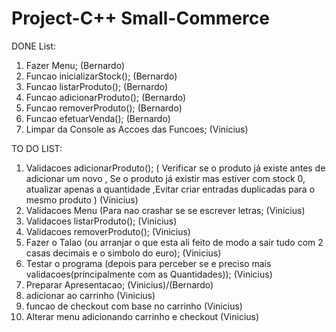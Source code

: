 # Project-C++ Small-Commerce
DONE List:

1.  Fazer Menu;  (Bernardo)
2.  Funcao inicializarStock();  (Bernardo)
3.  Funcao listarProduto();  (Bernardo)
4.  Funcao adicionarProduto();  (Bernardo)
5.  Funcao removerProduto();  (Bernardo)
6.  Funcao efetuarVenda();  (Bernardo)
8.  Limpar da Console as Accoes das Funcoes;  (Vinicius)
 

TO DO LIST:

1.  Validacoes adicionarProduto(); ( Verificar se o produto já existe antes de adicionar um novo , Se o produto já existir mas estiver com stock 0, atualizar apenas a quantidade ,Evitar criar entradas duplicadas para o mesmo produto )  (Vinicius)
2.  Validacoes Menu  (Para nao crashar se se escrever letras;  (Vinicius)
3.  Validacoes listarProduto();  (Vinicius)
4.  Validacoes removerProduto();  (Vinicius)
5.  Fazer o Talao (ou arranjar o que esta ali feito de modo a sair tudo com 2 casas decimais e o simbolo do euro);  (Vinicius)
6.  Testar o programa (depois para perceber se e preciso mais validacoes(principalmente com as Quantidades));  (Vinicius)
7.  Preparar Apresentacao; (Vinicius)/(Bernardo)
8. adicionar ao carrinho (Vinicius)
9. funcao de checkout com base no carrinho (Vinicius)
10. Alterar menu adicionando carrinho e checkout (Vinicius)
